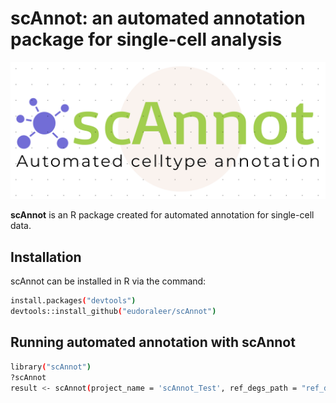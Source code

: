 # scAnnot: an automated annotation package for single-cell analysis
![scAnnot logo](https://github.com/eudoraleer/scAnnot/blob/main/man/scAnnot_Logo.png)

__scAnnot__ is an R package created for automated annotation for single-cell data.

## Installation

scAnnot can be installed in R via the command:
```sh
install.packages("devtools")
devtools::install_github("eudoraleer/scAnnot")
```
## Running automated annotation with scAnnot
```sh
library("scAnnot")
?scAnnot
result <- scAnnot(project_name = 'scAnnot_Test', ref_degs_path = "ref_degs.csv", data_degs_path = "input_degs")
```
